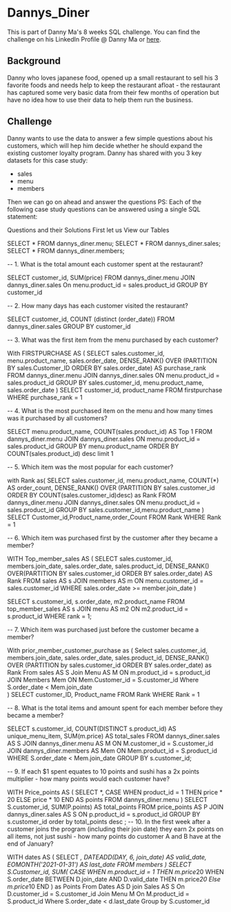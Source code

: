 # Dannys_Diner
This is part of Danny Ma's 8 weeks SQL challenge. You can find the challenge on his LinkedIn Profile @ Danny Ma or [here](https://8weeksqlchallenge.com/case-study-1/).

## Background
Danny who loves japanese food, opened up a small restaurant to sell his 3 favorite foods and needs help to keep the restaurant afloat - the restaurant has captured some very basic data from their few months of operation but have no idea how to use their data to help them run the business.

## Challenge
Danny wants to use the data to answer a few simple questions about his customers, which will hep him decide whether he should expand the existing customer loyalty program. 
Danny has shared with you 3 key datasets for this case study:
* sales
* menu
* members

Then we can go on ahead and answer the questions
PS: Each of the following case study questions can be answered using a single SQL statement:

Questions and their Solutions
First let us View our Tables

SELECT *
FROM dannys_diner.menu;
SELECT *
FROM dannys_diner.sales;
SELECT *
FROM dannys_diner.members;

-- 1. What is the total amount each customer spent at the restaurant?

SELECT 
	customer_id, 
    SUM(price)
FROM dannys_diner.menu 
JOIN dannys_diner.sales
On menu.product_id = sales.product_id
GROUP BY customer_id

-- 2. How many days has each customer visited the restaurant?

SELECT customer_id,
COUNT (distinct (order_date)) 
FROM  dannys_diner.sales
GROUP BY customer_id 


-- 3. What was the first item from the menu purchased by each customer?

With FIRSTPURCHASE AS
(
SELECT sales.customer_id, 
       menu.product_name, 
       sales.order_date,
       DENSE_RANK() OVER (PARTITION BY sales.Customer_ID ORDER BY sales.order_date) AS purchase_rank
FROM dannys_diner.menu
JOIN dannys_diner.sales
ON menu.product_id = sales.product_id
GROUP BY sales.customer_id, menu.product_name, sales.order_date
)
SELECT customer_id, product_name
FROM firstpurchase
WHERE purchase_rank = 1

-- 4. What is the most purchased item on the menu and how many times was it purchased by all customers?

SELECT menu.product_name, COUNT(sales.product_id) AS Top 1
 FROM dannys_diner.menu
    JOIN dannys_diner.sales
    ON menu.product_id = sales.product_id
    GROUP BY menu.product_name
ORDER BY COUNT(sales.product_id) desc
limit 1

-- 5. Which item was the most popular for each customer?

with Rank as(
SELECT sales.customer_id,
menu.product_name,
COUNT(*) AS order_count,
DENSE_RANK() OVER (PARTITION BY sales.customer_id
ORDER BY COUNT(sales.customer_id)desc) as Rank
 FROM dannys_diner.menu
    JOIN dannys_diner.sales
    ON menu.product_id = sales.product_id
GROUP BY sales.customer_id,menu.product_name
)
SELECT Customer_id,Product_name,order_Count
FROM Rank
WHERE Rank = 1

-- 6. Which item was purchased first by the customer after they became a member?

WITH Top_member_sales AS 
(
SELECT sales.customer_id, members.join_date, sales.order_date, sales.product_id,
DENSE_RANK() OVER(PARTITION BY sales.customer_id
ORDER BY sales.order_date) AS Rank
FROM sales AS s
JOIN members AS m
ON menu.customer_id = sales.customer_id
WHERE sales.order_date >= member.join_date
)

SELECT s.customer_id, s.order_date, m2.product_name 
FROM top_member_sales AS s
JOIN menu AS m2
ON m2.product_id = s.product_id
WHERE rank = 1;

-- 7. Which item was purchased just before the customer became a member?

With prior_member_customer_purchase as
(
Select  sales.customer_id,
        members.join_date,
  		sales.order_date,
  		sales.product_id,
	DENSE_RANK() OVER (PARTITION by sales.customer_id ORDER BY sales.order_date) as Rank
From sales AS S
Join Menu AS M
ON m.product_id = s.product_id
JOIN Members Mem
ON Mem.Customer_id = S.customer_id
Where S.order_date < Mem.join_date  
)
SELECT customer_ID, Product_name
FROM Rank
WHERE Rank = 1

-- 8. What is the total items and amount spent for each member before they became a member?

SELECT s.customer_id, COUNT(DISTINCT s.product_id) AS unique_menu_item, SUM(m.price) AS total_sales
FROM dannys_diner.sales AS S
JOIN dannys_diner.menu AS M
ON M.customer_id = S.customer_id
JOIN dannys_diner.members AS Mem
ON Mem.product_id = S.product_id
WHERE S.order_date < Mem.join_date
GROUP BY s.customer_id;

-- 9.  If each $1 spent equates to 10 points and sushi has a 2x points multiplier - how many points would each customer have?

WITH Price_points AS
(
SELECT *, 
CASE
WHEN product_id = 1 THEN price * 20
ELSE price * 10
END AS points
FROM dannys_diner.menu
) SELECT S.customer_id, SUM(P.points) AS total_points
FROM price_points AS P
JOIN dannys_diner.sales AS S
ON p.product_id = s.product_id
GROUP BY s.customer_id 
order by total_points desc
;
-- 10. In the first week after a customer joins the program (including their join date) they earn 2x points on all items, not just sushi - how many points do customer A and B have at the end of January?

WITH dates AS 
(
   SELECT *, 
      DATEADD(DAY, 6, join_date) AS valid_date, 
      EOMONTH('2021-01-31') AS last_date
   FROM members 
)
SELECT S.Customer_id, 
       SUM(
	   CASE 
	  WHEN m.product_id = 1 THEN m.price*20
	  WHEN S.order_date BETWEEN D.join_date AND D.valid_date THEN m.price*20
	  Else m.price*10
	  END 
	  ) as Points
From Dates AS D
join Sales AS S
On D.customer_id = S.customer_id
Join Menu M
On M.product_id = S.product_id
Where S.order_date < d.last_date
Group by S.customer_id
